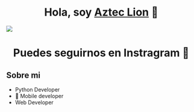 <div align="center">
<h1 align="center">Hola, soy <a href="https://azteclion.com/">Aztec Lion</a> 👋</h1>
</div>
<img src="https://assets.zyrosite.com/cdn-cgi/image/format=auto,w=266,fit=crop,q=95/mePxK3z4Qqf2gBqK/aztec-lion-logo-AQExoXroL1F1XaQq.png">

<h1 align="center">Puedes seguirnos en Instragram <a href="https://www.instagram.com/aztec.lion/?hl=es-la"></a> 👋</h1>

## Sobre mi

- Python Developer 
- 📲 Mobile developer
- Web Developer
<br>
